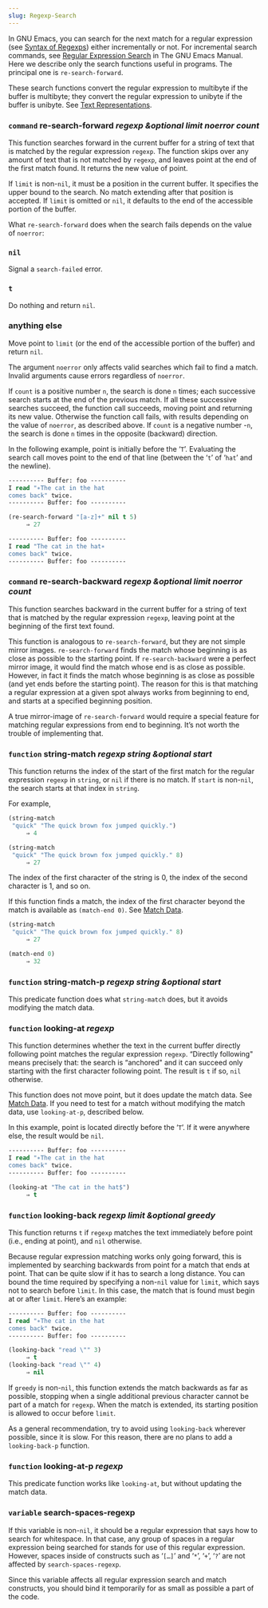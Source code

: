 ```yaml
---
slug: Regexp-Search
---
```


In GNU Emacs, you can search for the next match for a regular expression (see [Syntax of Regexps](Syntax-of-Regexps)) either incrementally or not. For incremental search commands, see [Regular Expression Search](https://www.gnu.org/software/emacs/manual/html_mono/emacs.html#Regexp-Search) in The GNU Emacs Manual. Here we describe only the search functions useful in programs. The principal one is `re-search-forward`.

These search functions convert the regular expression to multibyte if the buffer is multibyte; they convert the regular expression to unibyte if the buffer is unibyte. See [Text Representations](Text-Representations).

### <span className="tag command">`command`</span> **re-search-forward** *regexp \&optional limit noerror count*

This function searches forward in the current buffer for a string of text that is matched by the regular expression `regexp`. The function skips over any amount of text that is not matched by `regexp`, and leaves point at the end of the first match found. It returns the new value of point.

If `limit` is non-`nil`, it must be a position in the current buffer. It specifies the upper bound to the search. No match extending after that position is accepted. If `limit` is omitted or `nil`, it defaults to the end of the accessible portion of the buffer.

What `re-search-forward` does when the search fails depends on the value of `noerror`:

### `nil`

Signal a `search-failed` error.

### `t`

Do nothing and return `nil`.

### anything else

Move point to `limit` (or the end of the accessible portion of the buffer) and return `nil`.

The argument `noerror` only affects valid searches which fail to find a match. Invalid arguments cause errors regardless of `noerror`.

If `count` is a positive number `n`, the search is done `n` times; each successive search starts at the end of the previous match. If all these successive searches succeed, the function call succeeds, moving point and returning its new value. Otherwise the function call fails, with results depending on the value of `noerror`, as described above. If `count` is a negative number -`n`, the search is done `n` times in the opposite (backward) direction.

In the following example, point is initially before the ‘`T`’. Evaluating the search call moves point to the end of that line (between the ‘`t`’ of ‘`hat`’ and the newline).

```lisp
---------- Buffer: foo ----------
I read "∗The cat in the hat
comes back" twice.
---------- Buffer: foo ----------
```



```lisp
(re-search-forward "[a-z]+" nil t 5)
     ⇒ 27

---------- Buffer: foo ----------
I read "The cat in the hat∗
comes back" twice.
---------- Buffer: foo ----------
```

### <span className="tag command">`command`</span> **re-search-backward** *regexp \&optional limit noerror count*

This function searches backward in the current buffer for a string of text that is matched by the regular expression `regexp`, leaving point at the beginning of the first text found.

This function is analogous to `re-search-forward`, but they are not simple mirror images. `re-search-forward` finds the match whose beginning is as close as possible to the starting point. If `re-search-backward` were a perfect mirror image, it would find the match whose end is as close as possible. However, in fact it finds the match whose beginning is as close as possible (and yet ends before the starting point). The reason for this is that matching a regular expression at a given spot always works from beginning to end, and starts at a specified beginning position.

A true mirror-image of `re-search-forward` would require a special feature for matching regular expressions from end to beginning. It’s not worth the trouble of implementing that.

### <span className="tag function">`function`</span> **string-match** *regexp string \&optional start*

This function returns the index of the start of the first match for the regular expression `regexp` in `string`, or `nil` if there is no match. If `start` is non-`nil`, the search starts at that index in `string`.

For example,

```lisp
(string-match
 "quick" "The quick brown fox jumped quickly.")
     ⇒ 4
```

```lisp
(string-match
 "quick" "The quick brown fox jumped quickly." 8)
     ⇒ 27
```

The index of the first character of the string is 0, the index of the second character is 1, and so on.

If this function finds a match, the index of the first character beyond the match is available as `(match-end 0)`. See [Match Data](Match-Data).

```lisp
(string-match
 "quick" "The quick brown fox jumped quickly." 8)
     ⇒ 27
```



```lisp
(match-end 0)
     ⇒ 32
```

### <span className="tag function">`function`</span> **string-match-p** *regexp string \&optional start*

This predicate function does what `string-match` does, but it avoids modifying the match data.

### <span className="tag function">`function`</span> **looking-at** *regexp*

This function determines whether the text in the current buffer directly following point matches the regular expression `regexp`. “Directly following" means precisely that: the search is “anchored" and it can succeed only starting with the first character following point. The result is `t` if so, `nil` otherwise.

This function does not move point, but it does update the match data. See [Match Data](Match-Data). If you need to test for a match without modifying the match data, use `looking-at-p`, described below.

In this example, point is located directly before the ‘`T`’. If it were anywhere else, the result would be `nil`.

```lisp
---------- Buffer: foo ----------
I read "∗The cat in the hat
comes back" twice.
---------- Buffer: foo ----------

(looking-at "The cat in the hat$")
     ⇒ t
```

### <span className="tag function">`function`</span> **looking-back** *regexp limit \&optional greedy*

This function returns `t` if `regexp` matches the text immediately before point (i.e., ending at point), and `nil` otherwise.

Because regular expression matching works only going forward, this is implemented by searching backwards from point for a match that ends at point. That can be quite slow if it has to search a long distance. You can bound the time required by specifying a non-`nil` value for `limit`, which says not to search before `limit`. In this case, the match that is found must begin at or after `limit`. Here’s an example:

```lisp
---------- Buffer: foo ----------
I read "∗The cat in the hat
comes back" twice.
---------- Buffer: foo ----------

(looking-back "read \"" 3)
     ⇒ t
(looking-back "read \"" 4)
     ⇒ nil
```

If `greedy` is non-`nil`, this function extends the match backwards as far as possible, stopping when a single additional previous character cannot be part of a match for `regexp`. When the match is extended, its starting position is allowed to occur before `limit`.

As a general recommendation, try to avoid using `looking-back` wherever possible, since it is slow. For this reason, there are no plans to add a `looking-back-p` function.

### <span className="tag function">`function`</span> **looking-at-p** *regexp*

This predicate function works like `looking-at`, but without updating the match data.

### <span className="tag variable">`variable`</span> **search-spaces-regexp**

If this variable is non-`nil`, it should be a regular expression that says how to search for whitespace. In that case, any group of spaces in a regular expression being searched for stands for use of this regular expression. However, spaces inside of constructs such as ‘`[…]`’ and ‘`*`’, ‘`+`’, ‘`?`’ are not affected by `search-spaces-regexp`.

Since this variable affects all regular expression search and match constructs, you should bind it temporarily for as small as possible a part of the code.

